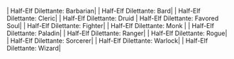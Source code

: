 | Half-Elf Dilettante: Barbarian| | Half-Elf Dilettante: Bard| | Half-Elf Dilettante: Cleric| | Half-Elf Dilettante:
Druid | Half-Elf Dilettante: Favored Soul| | Half-Elf Dilettante: Fighter| | Half-Elf Dilettante: Monk | | Half-Elf
Dilettante: Paladin| | Half-Elf Dilettante: Ranger| | Half-Elf Dilettante: Rogue| | Half-Elf Dilettante: Sorcerer| |
Half-Elf Dilettante: Warlock| | Half-Elf Dilettante: Wizard|
